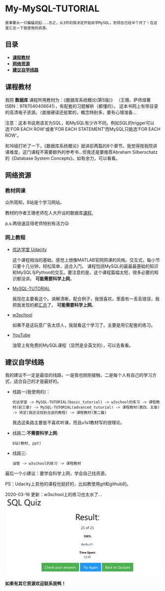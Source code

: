 # My-MySQL-TUTORIAL

    故事要从一只蝙蝠说起...总之，从3月初我决定开始自学MySQL，到现在已经半个月了！在这里汇总一下我使用的资源。
  
## 目录
* [**课程教材**](#课程教材)
* [**网络资源**](#网络资源)
* [**建议自学线路**](#建议自学线路)
  
## 课程教材
   我院 **数据库** 课程所用教材为：《数据库系统概论(第5版)》 （王珊，萨师煊著ISBN：9787040406641），有配套的习题解析（都懂的）。
   这本书网上有带目录的高清电子资源。（直接硬读还挺累的，概念特别多，要有心理准备...

   注意：这本书说用语言为SQL，和MySQL有少许不同。例如SQL的trigger可以选'FOR EACH ROW'或者'FOR EACH STATEMENT'而MySQL只能选'FOR EACH ROW'。

  和16级打听了一下，《数据库系统概论》就讲前两篇的8个章节。我觉得按我院讲课难度，这门课程不需要额外的参考书...但我还是要推荐Abraham Silberschatz的《Database System Concepts》。如有余力，可以看看。

## 网络资源
### 教材网课
  众所周知，B站是个学习网站。
  
  教材的作者王珊老师在人大开设的数据库[课程.](https://www.bilibili.com/video/av20449194?p=1) 

  p.s.两倍速显得老师特别有活力😜
  
### 网上教程
  * [优达学堂 Udacity](https://cn.udacity.com/course/intro-to-relational-databases--ud197)
  
    这个课程相当的基础，感觉上很像MATLAB官网网课的风格。交互式，每小节只要十几分钟，轻松简单，适合入门。
    课程包括MySQL的最最最基础的知识和MySQL与Python的交互。要注意的是，这个课程篇幅太短，很多必要的知识都没讲。
  **可能需要科学上网**。
  
  * [MySQL-TUTORIAL](https://www.mysqltutorial.org/)
  
    我现在主要看这个。讲解清晰，配合例子，我很喜欢。里面有一丢丢错误，我把我发现的都[汇总](https://github.com/LucaJiang/My-MySQL-TUTORIAL/blob/master/bugs_in_MySQL_TUTORIAL)了。 **可能需要科学上网**。
  
  * [w3school](https://www.w3schools.com/)
  
    如果不是这玩意广告太烦人，我就看这个学习了。主要是用它配套的练习。
  
  * [YouTube](https://www.youtube.com/) 
  
    油管上有免费的MySQL课程（显然是全英文的），可以去看看。
  
## 建议自学线路
  我的建议不一定是最佳的线路，一是我也刚刚接触，二是每个人有自己的学习方式，适合自己的才是最好的。
  
* 线路一(我使用的)：
  ```
  优达学堂 -> MySQL-TUTORIAL(basic_tutorial) -> w3school的练习 -> 课程教材(前三章) -> MySQL-TUTORIAL(advanced_tutorial) -> 课程教材(第四、五章) -> 待定(我还没找到合适的教程) -> 课程教材(第二篇)
  ```
  我选这条路主要是不喜欢听课，而且u1s1教材写的很理论。
  
* 线路二:**不需要科学上网**:
  ```
  b站(教材, ppt)
  ```

* 线路三:
  ```
  油管 -> w3school的练习 -> 课程教材
  ```
  
最后一个小建议：要学会科学上网，学会自己找资源。  

PS：Udacity上其他的课程也挺好的，比如教使用git和github的。

2020-03-16 更新：w3school上的练习也太水了...
![完成练习证明](img/w3school_test.PNG)

**如果有其它资源欢迎联系我鸭！**